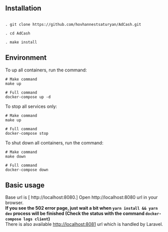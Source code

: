 ## Installation

```

. git clone https://github.com/hovhannestsaturyan/AdCash.git  

. cd AdCash

. make install 

``` 


## Environment
To up all containers, run the command:

```
# Make command
make up

# Full command
docker-compose up -d
```
To stop all services only:

```
# Make command
make up

# Full command
docker-compose stop
```
To shut down all containers, run the command:
```
# Make command
make down

# Full command
docker-compose down
```

## Basic usage
Base url is [ http://localhost:8080.]
Open http://localhost:8080 url in your browser.
<br>
<b>If you see the 502 error page, just wait a bit when ```yarn install && yarn dev``` process will be finished (Check the status with the command ```docker-compose logs client```) </b>
<br>
There is also available [http://localhost:8081](http://localhost:8081) url which is handled by Laravel.
